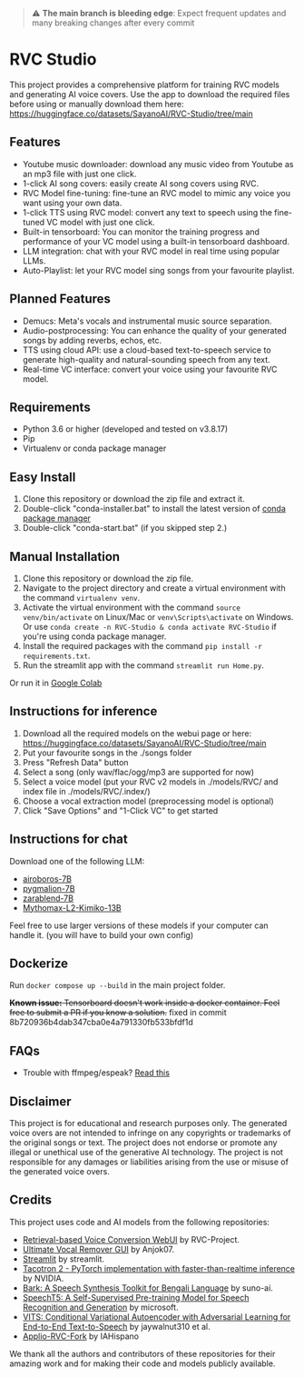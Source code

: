 > :warning: **The main branch is bleeding edge**: Expect frequent updates and many breaking changes after every commit

# RVC Studio
This project provides a comprehensive platform for training RVC models and generating AI voice covers. Use the app to download the required files before using or manually download them here: https://huggingface.co/datasets/SayanoAI/RVC-Studio/tree/main

## Features
* Youtube music downloader: download any music video from Youtube as an mp3 file with just one click.
* 1-click AI song covers: easily create AI song covers using RVC.
* RVC Model fine-tuning: fine-tune an RVC model to mimic any voice you want using your own data.
* 1-click TTS using RVC model: convert any text to speech using the fine-tuned VC model with just one click.
* Built-in tensorboard: You can monitor the training progress and performance of your VC model using a built-in tensorboard dashboard.
* LLM integration: chat with your RVC model in real time using popular LLMs.
* Auto-Playlist: let your RVC model sing songs from your favourite playlist.

## Planned Features
* Demucs: Meta's vocals and instrumental music source separation.
* Audio-postprocessing: You can enhance the quality of your generated songs by adding reverbs, echos, etc.
* TTS using cloud API: use a cloud-based text-to-speech service to generate high-quality and natural-sounding speech from any text.
* Real-time VC interface: convert your voice using your favourite RVC model.

## Requirements
- Python 3.6 or higher (developed and tested on v3.8.17)
- Pip
- Virtualenv or conda package manager

## Easy Install
1. Clone this repository or download the zip file and extract it.
2. Double-click "conda-installer.bat" to install the latest version of [conda package manager](https://docs.conda.io/projects/miniconda/en/latest/)
3. Double-click "conda-start.bat" (if you skipped step 2.)

## Manual Installation
1. Clone this repository or download the zip file.
2. Navigate to the project directory and create a virtual environment with the command `virtualenv venv`.
3. Activate the virtual environment with the command `source venv/bin/activate` on Linux/Mac or `venv\Scripts\activate` on Windows. Or use `conda create -n RVC-Studio & conda activate RVC-Studio` if you're using conda package manager.
4. Install the required packages with the command `pip install -r requirements.txt`.
5. Run the streamlit app with the command `streamlit run Home.py`.

Or run it in [Google Colab](https://colab.research.google.com/github/SayanoAI/RVC-Studio/blob/master/RVC_Studio.ipynb)

## Instructions for inference
1. Download all the required models on the webui page or here: https://huggingface.co/datasets/SayanoAI/RVC-Studio/tree/main
2. Put your favourite songs in the ./songs folder
3. Press "Refresh Data" button
4. Select a song (only wav/flac/ogg/mp3 are supported for now)
5. Select a voice model (put your RVC v2 models in ./models/RVC/ and index file in ./models/RVC/.index/)
6. Choose a vocal extraction model (preprocessing model is optional)
7. Click "Save Options" and "1-Click VC" to get started

## Instructions for chat
Download one of the following LLM:
* [airoboros-7B](https://huggingface.co/TheBloke/Airoboros-L2-7B-2.1-GGUF/blob/main/airoboros-l2-7b-2.1.Q4_K_M.gguf)
* [pygmalion-7B](https://huggingface.co/TheBloke/Pygmalion-2-7B-GGUF/blob/main/pygmalion-2-7b.Q4_K_M.gguf)
* [zarablend-7B](https://huggingface.co/TheBloke/Zarablend-MX-L2-7B-GGUF/blob/main/zarablend-mx-l2-7b.Q4_K_M.gguf)
* [Mythomax-L2-Kimiko-13B](https://huggingface.co/TheBloke/MythoMax-L2-Kimiko-v2-13B-GGUF/resolve/main/mythomax-l2-kimiko-v2-13b.Q4_K_M.gguf)

Feel free to use larger versions of these models if your computer can handle it. (you will have to build your own config)

## Dockerize
Run `docker compose up --build` in the main project folder.

~~**Known issue:** Tensorboard doesn't work inside a docker container. Feel free to submit a PR if you know a solution.~~ fixed in commit 8b720936b4dab347cba0e4a791330fb533bfdf1d 

## FAQs
* Trouble with ffmpeg/espeak? [Read this](/dist/README.md)

## Disclaimer
This project is for educational and research purposes only. The generated voice overs are not intended to infringe on any copyrights or trademarks of the original songs or text. The project does not endorse or promote any illegal or unethical use of the generative AI technology. The project is not responsible for any damages or liabilities arising from the use or misuse of the generated voice overs.

## Credits
This project uses code and AI models from the following repositories:

- [Retrieval-based Voice Conversion WebUI](https://github.com/RVC-Project/Retrieval-based-Voice-Conversion-WebUI) by RVC-Project.
- [Ultimate Vocal Remover GUI](https://github.com/Anjok07/ultimatevocalremovergui) by Anjok07.
- [Streamlit](https://github.com/streamlit/streamlit) by streamlit.
- [Tacotron 2 - PyTorch implementation with faster-than-realtime inference](https://github.com/NVIDIA/tacotron2) by NVIDIA. 
- [Bark: A Speech Synthesis Toolkit for Bengali Language](https://github.com/suno-ai/bark) by suno-ai.
- [SpeechT5: A Self-Supervised Pre-training Model for Speech Recognition and Generation](https://github.com/microsoft/SpeechT5) by microsoft.
- [VITS: Conditional Variational Autoencoder with Adversarial Learning for End-to-End Text-to-Speech](https://github.com/jaywalnut310/vits) by jaywalnut310 et al.
- [Applio-RVC-Fork](https://github.com/IAHispano/Applio-RVC-Fork) by IAHispano

We thank all the authors and contributors of these repositories for their amazing work and for making their code and models publicly available.